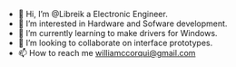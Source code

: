 - 👋 Hi, I’m @Libreik a Electronic Engineer.
- 👀 I’m interested in Hardware and Sofware development.
- 🌱 I’m currently learning to make drivers for Windows.
- 💞️ I’m looking to collaborate on interface prototypes.
- 📫 How to reach me williamccorqui@gmail.com

<!---
Libreik/Libreik is a ✨ special ✨ repository because its `README.md` (this file) appears on your GitHub profile.
You can click the Preview link to take a look at your changes.
--->
